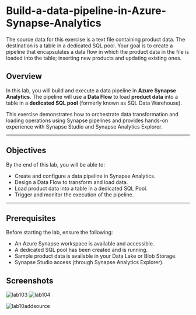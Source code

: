# Build-a-data-pipeline-in-Azure-Synapse-Analytics
The source data for this exercise is a text file containing product data. The destination is a table in a dedicated SQL pool. Your goal is to create a pipeline that encapsulates a data flow in which the product data in the file is loaded into the table; inserting new products and updating existing ones.


## Overview

In this lab, you will build and execute a data pipeline in **Azure Synapse Analytics**. The pipeline will use a **Data Flow** to load **product data** into a table in a **dedicated SQL pool** (formerly known as SQL Data Warehouse).

This exercise demonstrates how to orchestrate data transformation and loading operations using Synapse pipelines and provides hands-on experience with Synapse Studio and Synapse Analytics Explorer.

---

## Objectives

By the end of this lab, you will be able to:

- Create and configure a data pipeline in Synapse Analytics.
- Design a Data Flow to transform and load data.
- Load product data into a table in a dedicated SQL Pool.
- Trigger and monitor the execution of the pipeline.

---

## Prerequisites

Before starting the lab, ensure the following:

- An Azure Synapse workspace is available and accessible.
- A dedicated SQL pool has been created and is running.
- Sample product data is available in your Data Lake or Blob Storage.
- Synapse Studio access (through Synapse Analytics Explorer).






## Screenshots

![lab103](https://github.com/user-attachments/assets/5173cf70-8e3c-44c3-9e3f-4e8d2078be28)
![lab104](https://github.com/user-attachments/assets/05609c37-64b4-4601-9add-91ad1cc0afd4)

![lab10addsource](https://github.com/user-attachments/assets/a8adb789-2da6-40b1-ad9a-ffc3bfc0bb4a)

